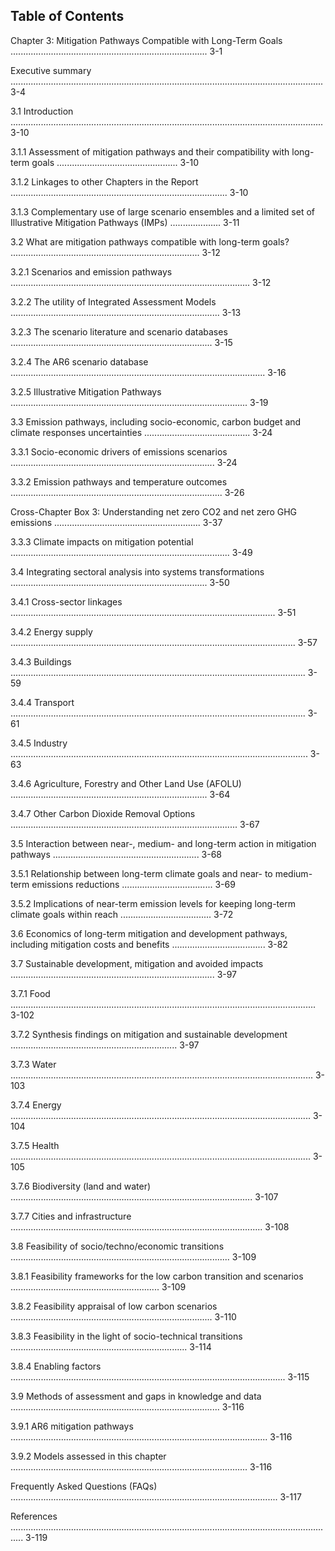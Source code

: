 ## Table of Contents

Chapter 3: Mitigation Pathways Compatible with Long-Term  Goals .............................................................................. 3-1

Executive summary ............................................................................................................................ 3-4

3.1 Introduction ............................................................................................................................ 3-10
	
3.1.1 Assessment of mitigation pathways and their compatibility with long-term goals ................................................ 3-10
	
3.1.2 Linkages to other Chapters in the Report ...................................................................................... 3-10
	
3.1.3 Complementary use of large scenario ensembles and a limited set of Illustrative Mitigation Pathways (IMPs) .................... 3-11

3.2 What are mitigation pathways compatible with long-term goals? ........................................................................... 3-12
	
3.2.1 Scenarios and emission pathways ............................................................................................... 3-12
	
3.2.2 The utility of Integrated Assessment Models ................................................................................... 3-13
	
3.2.3 The scenario literature and scenario databases ................................................................................ 3-15
	
3.2.4 The AR6 scenario database ..................................................................................................... 3-16
	
3.2.5 Illustrative Mitigation Pathways .............................................................................................. 3-19

3.3 Emission pathways, including socio-economic, carbon budget and climate responses uncertainties .......................................... 3-24
	
3.3.1 Socio-economic drivers of emissions scenarios ................................................................................. 3-24
	
3.3.2 Emission pathways and temperature outcomes .................................................................................... 3-26
	
Cross-Chapter Box 3: Understanding net zero CO2 and net zero GHG emissions .......................................................... 3-37 
	
3.3.3 Climate impacts on mitigation potential ....................................................................................... 3-49 

3.4 Integrating sectoral analysis into systems transformations .............................................................................. 3-50 
	
3.4.1 Cross-sector linkages ......................................................................................................... 3-51
	
3.4.2 Energy supply ................................................................................................................. 3-57 
	
3.4.3 Buildings ..................................................................................................................... 3-59 
	
3.4.4 Transport ..................................................................................................................... 3-61 
	
3.4.5 Industry ...................................................................................................................... 3-63 
	
3.4.6 Agriculture, Forestry and Other Land Use (AFOLU) .............................................................................. 3-64 
	
3.4.7 Other Carbon Dioxide Removal Options .......................................................................................... 3-67  

3.5 Interaction between near-, medium- and long-term action in mitigation pathways .......................................................... 3-68 
	
3.5.1 Relationship between long-term climate goals and near- to medium-term emissions reductions .................................... 3-69
	
3.5.2 Implications of near-term emission levels for keeping long-term climate goals within reach .................................... 3-72

3.6 Economics of long-term mitigation and development pathways, including mitigation costs and benefits ..................................... 3-82

3.7 Sustainable development, mitigation and avoided impacts ................................................................................. 3-97
	
3.7.1 Food ......................................................................................................................... 3-102
	
3.7.2 Synthesis findings on mitigation and sustainable development .................................................................. 3-97
	
3.7.3 Water ........................................................................................................................ 3-103
	
3.7.4 Energy ....................................................................................................................... 3-104
	
3.7.5 Health ....................................................................................................................... 3-105
	
3.7.6 Biodiversity (land and water) ................................................................................................ 3-107
	
3.7.7 Cities and infrastructure .................................................................................................... 3-108

3.8 Feasibility of socio/techno/economic transitions ....................................................................................... 3-109
	
3.8.1 Feasibility frameworks for the low carbon transition and scenarios ........................................................... 3-109
	
3.8.2 Feasibility appraisal of low carbon scenarios ................................................................................ 3-110
	
3.8.3 Feasibility in the light of socio-technical transitions ...................................................................... 3-114
	
3.8.4 Enabling factors ............................................................................................................. 3-115

3.9 Methods of assessment and gaps in knowledge and data ................................................................................... 3-116
	
3.9.1 AR6 mitigation pathways ...................................................................................................... 3-116
	
3.9.2 Models assessed in this chapter .............................................................................................. 3-116

Frequently Asked Questions (FAQs) .......................................................................................................... 3-117

References ................................................................................................................................. 3-119
